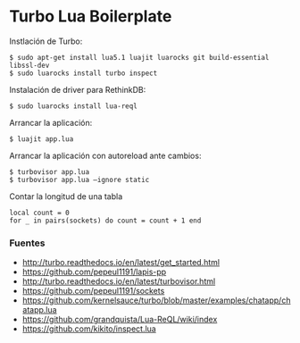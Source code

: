# Turbo Lua Boilerplate

Instlación de Turbo:

    $ sudo apt-get install lua5.1 luajit luarocks git build-essential libssl-dev
    $ sudo luarocks install turbo inspect

Instalación de driver para RethinkDB:

    $ sudo luarocks install lua-reql

Arrancar la aplicación:

    $ luajit app.lua

Arrancar la aplicación con autoreload ante cambios:

    $ turbovisor app.lua
    $ turbovisor app.lua –ignore static

Contar la longitud de una tabla

    local count = 0
    for _ in pairs(sockets) do count = count + 1 end

### Fuentes

+ http://turbo.readthedocs.io/en/latest/get_started.html
+ https://github.com/pepeul1191/lapis-pp
+ http://turbo.readthedocs.io/en/latest/turbovisor.html
+ https://github.com/pepeul1191/sockets
+ https://github.com/kernelsauce/turbo/blob/master/examples/chatapp/chatapp.lua
+ https://github.com/grandquista/Lua-ReQL/wiki/index
+ https://github.com/kikito/inspect.lua